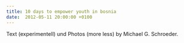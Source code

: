 ```yaml
---
title: 10 days to empower youth in bosnia
date:  2012-05-11 20:00:00 +0100
---
```


Text (experimentell) und Photos (more less) by Michael G. Schroeder.

